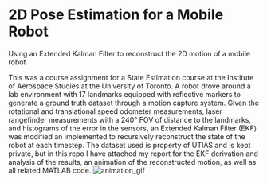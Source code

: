 # 2D Pose Estimation for a Mobile Robot
Using an Extended Kalman Filter to reconstruct the 2D motion of a mobile robot

This was a course assignment for a State Estimation course at the Institute of Aerospace Studies at the University of Toronto. A robot drove around a lab environment with 17 landmarks equipped with reflective markers to generate a ground truth dataset through a motion capture system. Given the rotational and translational speed odometer measurements, laser rangefinder measurements with a 240° FOV of distance to the landmarks, and histograms of the error in the sensors, an Extended Kalman Filter (EKF) was modified an implemented to recursively reconstruct the state of the robot at each timestep. The dataset used is property of UTIAS and is kept private, but in this repo I have attached my report for the EKF derivation and analysis of the results, an animation of the reconstructed motion, as well as all related MATLAB code.
![animation_gif](https://github.com/user-attachments/assets/1c86e763-7035-45d1-8d57-e686bcd04e6f)
